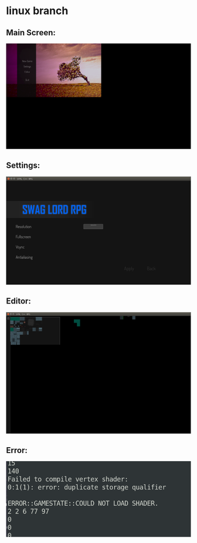 linux branch
============

## Main Screen:
![ScreenShot](screenshots/RPG_MAIN_SCREEN.png)
## Settings:
![ScreenShot](screenshots/RPG_SETTINGS.png)
## Editor:
![ScreenShot](screenshots/RPG_EDITOR.png)
## Error:
![ScreenShot](screenshots/RPG_ERROR.png)

